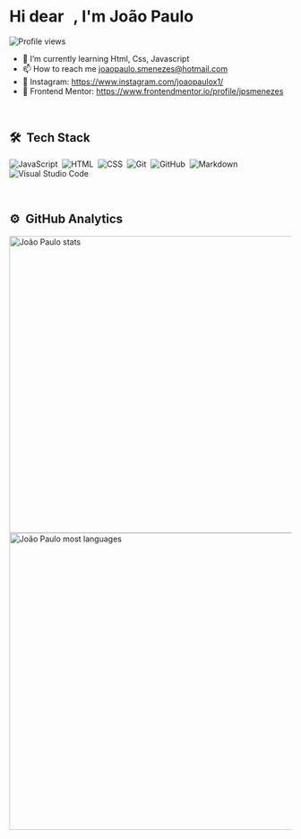 <h1 align="left">Hi dear <img src="https://raw.githubusercontent.com/kaueMarques/kaueMarques/master/hi.gif" width="10px">, I'm João Paulo</h1>
<p align="left"> <img src="https://komarev.com/ghpvc/?username=jpsmenezes&color=blue" alt="Profile views" /> </p>

- 🌱 I’m currently learning Html, Css, Javascript
- 📫 How to reach me joaopaulo.smenezes@hotmail.com
- 📸 Instagram: https://www.instagram.com/joaopaulox1/
- 🔗 Frontend Mentor: https://www.frontendmentor.io/profile/jpsmenezes

<br>

## 🛠 &nbsp;Tech Stack

![JavaScript](https://img.shields.io/badge/-JavaScript-05122A?style=flat&logo=javascript)&nbsp;
![HTML](https://img.shields.io/badge/-HTML-05122A?style=flat&logo=HTML5)&nbsp;
![CSS](https://img.shields.io/badge/-CSS-05122A?style=flat&logo=CSS3&logoColor=1572B6)&nbsp;
![Git](https://img.shields.io/badge/-Git-05122A?style=flat&logo=git)&nbsp;
![GitHub](https://img.shields.io/badge/-GitHub-05122A?style=flat&logo=github)&nbsp;
![Markdown](https://img.shields.io/badge/-Markdown-05122A?style=flat&logo=markdown)&nbsp;
![Visual Studio Code](https://img.shields.io/badge/-Visual%20Studio%20Code-05122A?style=flat&logo=visual-studio-code&logoColor=007ACC)&nbsp;

<br>

## ⚙️ &nbsp;GitHub Analytics

<p align="left">
<img width="530em" src="https://github-readme-stats.vercel.app/api?username=jpsmenezes&show_icons=true&theme=vision-friendly-dark" alt="João Paulo stats"/>
<img width="530em" src="https://github-readme-stats.vercel.app/api/top-langs/?username=jpsmenezes&layout=compact&theme=vision-friendly-dark" alt="João Paulo most languages"/>
</p>

<br><br>



